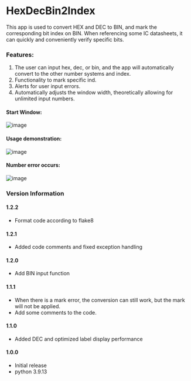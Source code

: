 # HexDecBin2Index

This app is used to convert HEX and DEC to BIN, and mark the corresponding bit index on BIN.
When referencing some IC datasheets, it can quickly and conveniently verify specific bits.

### Features:
1. The user can input hex, dec, or bin, and the app will automatically convert to the other number systems and index.
2. Functionality to mark specific ind.
3. Alerts for user input errors.
4. Automatically adjusts the window width, theoretically allowing for unlimited input numbers.

#### Start Window:
![image](pic/start.png)

#### Usage demonstration:
![image](pic/edit.png)

#### Number error occurs:
![image](pic/warning.png)

### Version Information

#### 1.2.2
- Format code according to flake8

#### 1.2.1
- Added code comments and fixed exception handling

#### 1.2.0
- Add BIN input function

#### 1.1.1
- When there is a mark error, the conversion can still work, but the mark will not be applied.
- Add some comments to the code.

#### 1.1.0
- Added DEC and optimized label display performance

#### 1.0.0
- Initial release
- python 3.9.13